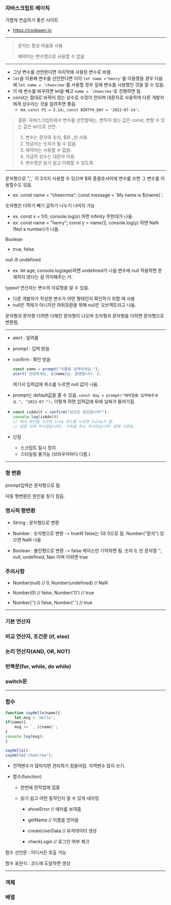 ### 자바스크립트 베이직

가볍게 연습하기 좋은 사이트

- https://codepen.io

----

> 문자는 항상 따옴표 사용
> 
> 예약어는 변수명으로 사용할 수 없음

----

- 그냥 변수를 선언한다면 마지막에 사용된 변수로 바뀜. 
- `let`을 이용해 변수를 선언한다면 이미 `let name ='henry'`를 이용했을 경우 다음에 `let name = 'cheecrma'`를 사용할 경우 앞에 변수를 사용했던 것을 알 수 있음.
- 이 때 변수를 바꾸려면 let을 빼고 `name = 'cheecrma'`로 진행하면 됨.
- const는 절대로 바뀌지 않는 상수로 수정이 안되며 대문자로 사용하여 다른 개발자에게 상수라는 것을 알려주면 좋음.
  - ex. `const PI = 3.14;`, `const BIRTYH_DAY = '2022-07-14';`

> 결론: 자바스크립트에서 변수를 선언할때는, 변하지 않는 값은 const, 변할 수 있는 값은 let으로 선언.
> 
> 1. 변수는 문자와 숫자, $와 _만 사용.
> 2. 첫글자는 숫자가 될 수 없음.
> 3. 예약어는 사용할 수 없음.
> 4. 가급적 상수는 대문자 이용.
> 5. 변수명은 읽기 쉽고 이해할 수 있도록.

----

문자형으로 ",',` 이 3가지 사용할 수 있으며 $와 중괄호사이에 변수를 쓰면 그 변수를 이용할수도 있음. 

- ex. const name = "cheecrma"; const message = \`My name is ${name}\`; 

숫자형은 더하기 빼기 곱하기 나누기 나머지 가능

- ex. const x = 1/0; console.log(x) 하면 Infinity 무한대가 나옴.
- ex. const name = "henry"; const y = name/2; console.log(y) 하면 NaN (Not a number)가 나옴.

Boolean

- true, false

null 과 undefined

- ex. let age; console.log(age)하면 undefined가 나옴 변수에 null 적용하면 존재하지 않다는 걸 의미해주는 거.

typeof 연산자는 변수의 자료형을 알 수 있음.

- 다른 개발자가 작성한 변수가 어떤 형태인지 확인하기 위할 때 사용
- null은 객체가 아니지만 하위호환을 위해 null은 오브젝트라고 나옴.

문자형과 문자형 더하면 더해진 문자형이 나오며 숫자형과 문자형을 더하면 문자형으로 변환됨.

----

- alert : 알려줌

- prompt : 입력 받음

- confirm : 확인 받음
  
  ```javascript
  const name = prompt("이름을 입력하세요.");
  alert(`안녕하세요, ${name}님. 환영합니다.`);
  ```
  
  여기서 입력값에 취소를 누르면 null 값이 나옴.

- prompt는 default값을 줄 수 있음. `const day = prompt("예약일을 입력해주세요.", "2022-07-");` 이렇게 하면 입력값에 뒤에 날짜가 들어가짐.

- ```javascript
  const isAdult = confirm("당신은 성인입니까?");
  console.log(isAdult)
  // 에서 확인을 누르면 true 취소를 누르면 false가 뜸.
  // 정말 삭제 하시겠습니까?, 구독을 취소 하시겠습니까? 등에 사용됨.
  ```

- 단점
  
  - 스크립트 일시 정지
  - 스타일링 불가능 (브라우저마다 다름.)

----

### 형 변환

prompt입력은 문자형으로 됨.

자동 형변환은 원인을 찾기 힘듬.

### 명시적 형변환

- String : 문자형으로 변환

- Number : 숫자형으로 변환 -> true와 false는 1과 0으로 됨. Number("문자") 있으면 NaN 나옴

- Boolean : 불린형으로 변환 -> false 케이스만 기억하면 됨. 숫자 0, 빈 문자열 '', null, undefined, Nan 이며 이외엔 true

### 주의사항

- Number(null) // 0, Number(undefined) // NaN

- Number(0) // false, Number('0') // true

- Number('') // false, Number(' ') // true

----

### 기본 연산자

### 비교 연산자, 조건문 (if, else)

### 논리 연산자(AND, OR, NOT)

### 반복문(for, while, do while)

### switch문

----

### 함수

```javascript
function sayHello(name){
    let msg = 'Hello';
if(name){
    msg += `, ${name}`;
}
console.log(msg);
}

sayHello();
sayHello('cheecrma');
```

- 전역변수가 많아지면 관리하기 힘들어짐. 지역변수 많이 쓰기.

- 함수(function)
  
  - 한번에 한작업에 집중
  
  - 읽기 쉽고 어떤 동작인지 알 수 있게 네이밍
    
    - showError // 에러를 보여줌
    
    - getName // 이름을 얻어옴
    
    - createUserData // 유저데이터 생성
    
    - checkLogin // 로그인 여부 체크

함수 선언문 : 어디서든 호출 가능

함수 표현식 : 코드에 도달하면 생성

----

### 객체

### 배열
